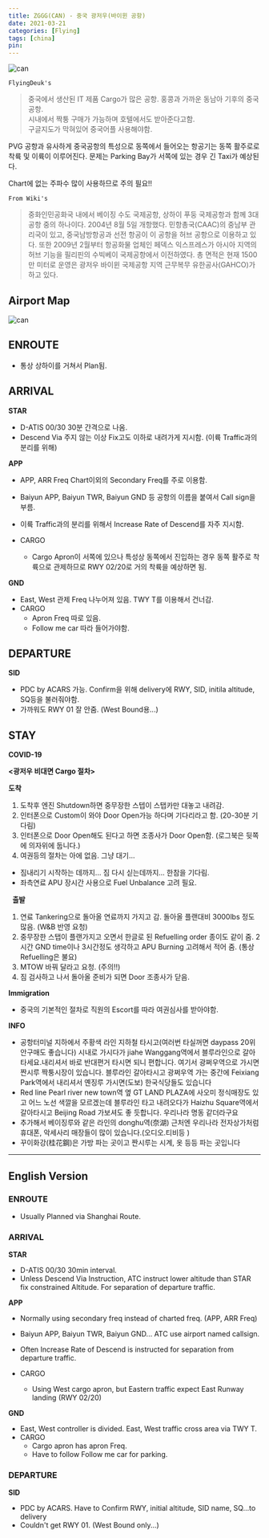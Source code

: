 ```yaml
---
title: ZGGG(CAN) - 중국 광저우(바이윈 공항)
date: 2021-03-21
categories: [Flying]
tags: [china]
pin:
---
```


![can](/img/flying/airport/can.jpg)


`FlyingDeuk's`
> 중국에서 생산된 IT 제품 Cargo가 많은 공항. 홍콩과 가까운 동남아 기후의 중국공항. <br>
시내에서 짝퉁 구매가 가능하며 호텔에서도 받아준다고함. <br>
구글지도가 막혀있어 중국어플 사용해야함. <br>

PVG 공항과 유사하게 중국공항의 특성으로 동쪽에서 들어오는 항공기는 동쪽 활주로로 착륙 및 이륙이 이루어진다. 문제는 Parking Bay가 서쪽에 있는 경우 긴 Taxi가 예상된다.  <br>

Chart에 없는 주파수 많이 사용하므로 주의 필요!!


`From Wiki's`
>중화인민공화국 내에서 베이징 수도 국제공항, 상하이 푸둥 국제공항과 함께 3대 공항 중의 하나이다. 2004년 8월 5일 개항했다. 민항총국(CAAC)의 중남부 관리국이 있고, 중국남방항공과 선전 항공이 이 공항을 허브 공항으로 이용하고 있다. 또한 2009년 2월부터 항공화물 업체인 페덱스 익스프레스가 아시아 지역의 허브 기능을 필리핀의 수빅베이 국제공항에서 이전하였다. 총 면적은 현재 1500만 미터로 운영은 광저우 바이윈 국제공항 지역 근무복무 유한공사(GAHCO)가 하고 있다.


## Airport Map
![can](/img/flying/airport/can_ap.jpg)


## ENROUTE
- 통상 상하이를 거쳐서 Plan됨.

## ARRIVAL
**STAR**
- D-ATIS 00/30 30분 간격으로 나옴.
- Descend Via 주지 않는 이상 Fix고도 이하로 내려가게 지시함. (이륙 Traffic과의 분리를 위해)

**APP**
- APP, ARR Freq Chart이외의 Secondary Freq를 주로 이용함.
- Baiyun APP, Baiyun TWR, Baiyun GND 등 공항의 이름을 붙여서 Call sign을 부름.
- 이륙 Traffic과의 분리를 위해서 Increase Rate of Descend를 자주 지시함.

- CARGO
  - Cargo Apron이 서쪽에 있으나 특성상 동쪽에서 진입하는 경우 동쪽 활주로 착륙으로 관제하므로 RWY 02/20로 거의 착륙을 예상하면 됨.

**GND**
- East, West 관제 Freq 나누어져 있음. TWY T를 이용해서 건너감.
- CARGO
  - Apron Freq 따로 있음.
  - Follow me car 따라 들어가야함.

## DEPARTURE
**SID**
- PDC by ACARS 가능. Confirm을 위해 delivery에 RWY, SID, initila altitude, SQ등을 불러줘야함.
- 가까워도 RWY 01 잘 안줌. (West Bound용...)


## STAY
**COVID-19**

**<광저우 비대면 Cargo 절차>**

**도착**
1. 도착후 엔진 Shutdown하면 중무장한 스텝이 스탭카만 대놓고 내려감. 
2. 인터폰으로 Custom이 와야 Door Open가능 하다며 기다리라고 함. (20-30분 기다림)
3. 인터폰으로 Door Open해도 된다고 하면 조종사가 Door Open함. (로그북은 뒷쪽에 의자위에 둡니다.)
4. 여권등의 절차는 아에 없음. 그냥 대기...

* 짐내리기 시작하는 데까지... 짐 다시 싣는데까지... 한참을 기다림. 
* 좌측연료 APU 장시간 사용으로 Fuel Unbalance 고려 필요. 

 
**출발**
1. 연료 Tankering으로 돌아올 연료까지 가지고 감. 돌아올 플랜대비 3000lbs 정도 많음. (W&B 반영 요청)
2. 중무장한 스탭이 플랜가지고 오면서 한글로 된 Refuelling order 종이도 같이 줌. 2시간 GND time이나 3시간정도 생각하고 APU Burning 고려해서 적어 줌. (통상 Refuelling은 불요)<br>
3. MTOW 바꿔 달라고 요청. (주의!!)
4. 짐 검사하고 나서 돌아올 준비가 되면 Door 조종사가 닫음. 


**Immigration**
- 중국의 기본적인 절차로 직원의 Escort를 따라 여권심사를 받아야함.

**INFO**
- 공항터미널 지하에서 주황색 라인 지하철 타시고(여러번 타실꺼면 daypass 20위안구매도 좋습니다)
시내로 가시다가 jiahe Wanggang역에서 블루라인으로 갈아타세요.내리셔서 바로 반대편거 타시면 되니 편합니다. 여기서 광쩌우역으로 가시면 짠시루 짝퉁시장이 있습니다. 블루라인 갈아타시고 광쩌우역 가는 중간에
Feixiang Park역에서 내리셔서 옌징루 가시면(도보) 한국식당들도 있습니다
- Red line Pearl river new town역 옆 GT LAND PLAZA에 사오미 정식매장도 있고 어느 노선 색깔을 모르겠는데 블루라인 타고 내려오다가 Haizhu Square역에서 갈아타시고 Beijing Road 가보셔도 좋 듯합니다. 우리나라 명동 같더라구요
- 추가해서 베이징루와 같은 라인의 donghu역(奈湖) 근처엔 우리나라 전자상가처럼 휴대폰, 악세사리 매장들이 많이 있습니다.(오디오.티비등 )
- 꾸이화강(桂花鋼)은 가방 파는 곳이고 짠시루는 시계, 옷 등등 파는 곳입니다

-------------

## English Version

### ENROUTE
- Usually Planned via Shanghai Route.

### ARRIVAL
**STAR**
- D-ATIS 00/30 30min interval.
- Unless Descend Via Instruction, ATC instruct lower altitude than STAR fix constrained Altitude. For separation of departure traffic.

**APP**
- Normally using secondary freq instead of charted freq. (APP, ARR Freq)
- Baiyun APP, Baiyun TWR, Baiyun GND... ATC use airport named callsign.
- Often Increase Rate of Descend is instructed for separation from departure traffic.

- CARGO
  - Using West cargo apron, but Eastern traffic expect East Runway landing (RWY 02/20)

**GND**
- East, West controller is divided. East, West traffic cross area via TWY T.
- CARGO
  - Cargo apron has apron Freq.
  - Have to follow Follow me car for parking.

### DEPARTURE
**SID**
- PDC by ACARS. Have to Confirm RWY, initial altitude, SID name, SQ...to delivery
- Couldn't get RWY 01. (West Bound only...)
